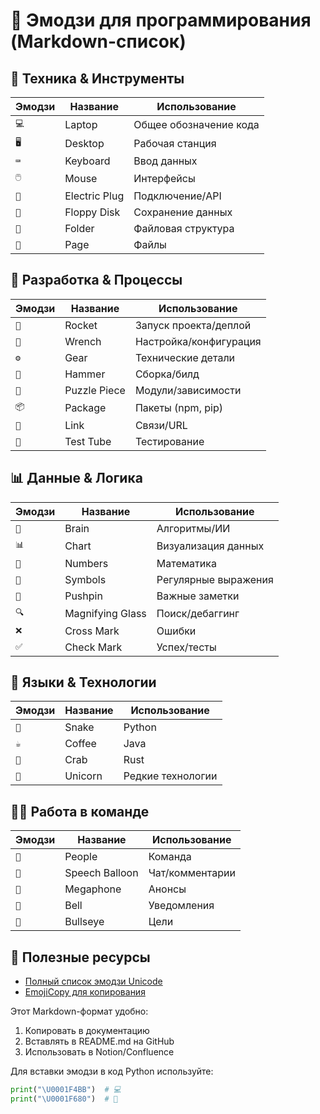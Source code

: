 # 🚀 Эмодзи для программирования (Markdown-список)

## 🔧 Техника & Инструменты
| Эмодзи | Название          | Использование                |
|--------|------------------|-----------------------------|
| `💻`   | Laptop           | Общее обозначение кода      |
| `🖥️`   | Desktop          | Рабочая станция             |
| `⌨️`   | Keyboard         | Ввод данных                 |
| `🖱️`   | Mouse            | Интерфейсы                  |
| `🔌`   | Electric Plug    | Подключение/API             |
| `💾`   | Floppy Disk      | Сохранение данных           |
| `📁`   | Folder           | Файловая структура          |
| `📄`   | Page             | Файлы                       |

## 🚀 Разработка & Процессы
| Эмодзи | Название          | Использование                |
|--------|------------------|-----------------------------|
| `🚀`   | Rocket           | Запуск проекта/деплой       |
| `🔧`   | Wrench           | Настройка/конфигурация      |
| `⚙️`   | Gear             | Технические детали          |
| `🔨`   | Hammer           | Сборка/билд                |
| `🧩`   | Puzzle Piece     | Модули/зависимости          |
| `📦`   | Package          | Пакеты (npm, pip)           |
| `🔗`   | Link             | Связи/URL                   |
| `🧪`   | Test Tube        | Тестирование                |

## 📊 Данные & Логика
| Эмодзи | Название          | Использование                |
|--------|------------------|-----------------------------|
| `🧠`   | Brain            | Алгоритмы/ИИ               |
| `📊`   | Chart            | Визуализация данных        |
| `🔢`   | Numbers          | Математика                 |
| `🔣`   | Symbols          | Регулярные выражения       |
| `📌`   | Pushpin          | Важные заметки             |
| `🔍`   | Magnifying Glass | Поиск/дебаггинг            |
| `❌`   | Cross Mark       | Ошибки                     |
| `✅`   | Check Mark       | Успех/тесты                |

## 🐍 Языки & Технологии
| Эмодзи | Название          | Использование                |
|--------|------------------|-----------------------------|
| `🐍`   | Snake            | Python                      |
| `☕`   | Coffee           | Java                        |
| `🦀`   | Crab             | Rust                        |
| `🦄`   | Unicorn          | Редкие технологии           |

## 👨‍💻 Работа в команде
| Эмодзи | Название          | Использование                |
|--------|------------------|-----------------------------|
| `👥`   | People           | Команда                     |
| `💬`   | Speech Balloon   | Чат/комментарии             |
| `📢`   | Megaphone        | Анонсы                      |
| `🔔`   | Bell             | Уведомления                 |
| `🎯`   | Bullseye         | Цели                        |

## 🔗 Полезные ресурсы
- [Полный список эмодзи Unicode](https://unicode.org/emoji/charts/full-emoji-list.html)
- [EmojiCopy для копирования](https://www.emojicopy.com)

Этот Markdown-формат удобно:
1. Копировать в документацию
2. Вставлять в README.md на GitHub
3. Использовать в Notion/Confluence

Для вставки эмодзи в код Python используйте:
```python
print("\U0001F4BB")  # 💻
print("\U0001F680")  # 🚀
```